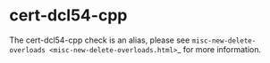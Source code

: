 cert-dcl54-cpp
==============

The cert-dcl54-cpp check is an alias, please see
`misc-new-delete-overloads <misc-new-delete-overloads.html>`\_ for more
information.
